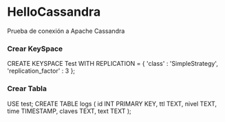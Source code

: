 # HelloCassandra
Prueba de conexión a Apache Cassandra

<h3>Crear KeySpace</h3>
CREATE KEYSPACE Test WITH REPLICATION = { 'class' : 'SimpleStrategy', 'replication_factor' : 3 };

<h3>Crear Tabla</h3>
USE test;
CREATE TABLE logs (
   id INT PRIMARY KEY,
   ttl TEXT,
   nivel TEXT,
   time TIMESTAMP,
   claves TEXT,
   text TEXT
);
